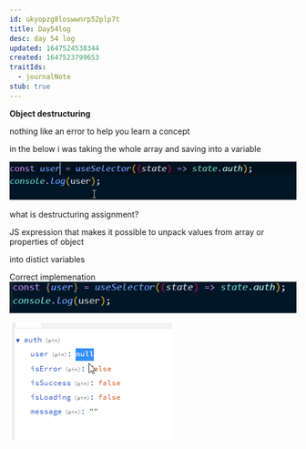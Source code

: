 ```yaml
---
id: ukyopzg8loswwnrp52plp7t
title: Day54log
desc: day 54 log
updated: 1647524538344
created: 1647523799653
traitIds:
  - journalNote
stub: true
---
```


**Object destructuring**

nothing like an error to help you learn a concept

in the below i was taking the whole array and saving into a variable 

![](/assets/images/2022-03-17-15-38-17.png)

what is destructuring assignment?

JS expression that makes it possible to unpack values from array or properties of object

 into distict variables 

 Correct implemenation
 ![](/assets/images/2022-03-17-15-41-28.png)
 

![](/assets/images/2022-03-17-15-42-03.png)

